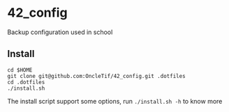 # 42_config
Backup configuration used in school

## Install
    cd $HOME
    git clone git@github.com:OncleTif/42_config.git .dotfiles
    cd .dotfiles
    ./install.sh

The install script support some options, run `./install.sh -h` to know more

